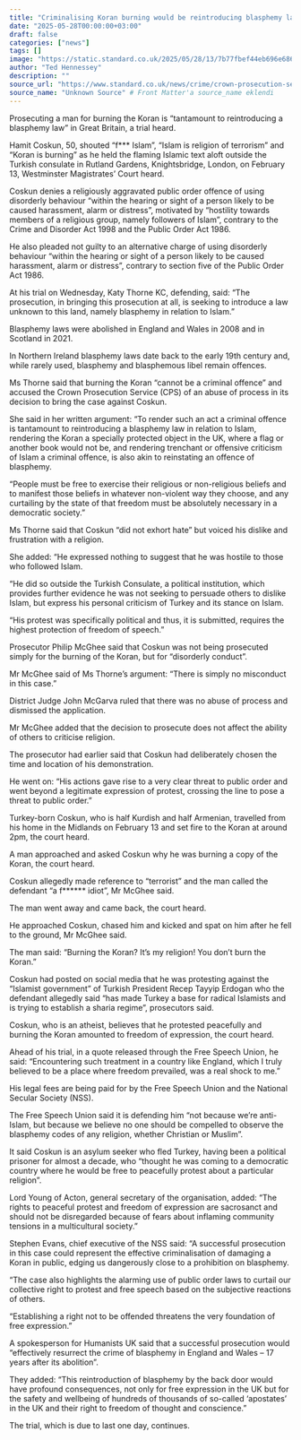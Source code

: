 ```yaml
---
title: "Criminalising Koran burning would be reintroducing blasphemy law, court told"
date: "2025-05-28T00:00:00+03:00"
draft: false
categories: ["news"]
tags: []
image: "https://static.standard.co.uk/2025/05/28/13/7b77fbef44eb696e6862c0be4a043cd2Y29udGVudHNlYXJjaGFwaSwxNzQ4NTIwNTcx-2.80410232.jpg?width=1200"
author: "Ted Hennessey"
description: ""
source_url: "https://www.standard.co.uk/news/crime/crown-prosecution-service-people-national-secular-society-great-britain-knightsbridge-b1230087.html"
source_name: "Unknown Source" # Front Matter'a source_name eklendi
---
```

Prosecuting a man for burning the Koran is “tantamount to reintroducing a blasphemy law” in Great Britain, a trial heard.

Hamit Coskun, 50, shouted “f*** Islam”, “Islam is religion of terrorism” and “Koran is burning” as he held the flaming Islamic text aloft outside the Turkish consulate in Rutland Gardens, Knightsbridge, London, on February 13, Westminster Magistrates’ Court heard.

Coskun denies a religiously aggravated public order offence of using disorderly behaviour “within the hearing or sight of a person likely to be caused harassment, alarm or distress”, motivated by “hostility towards members of a religious group, namely followers of Islam”, contrary to the Crime and Disorder Act 1998 and the Public Order Act 1986.

He also pleaded not guilty to an alternative charge of using disorderly behaviour “within the hearing or sight of a person likely to be caused harassment, alarm or distress”, contrary to section five of the Public Order Act 1986.

At his trial on Wednesday, Katy Thorne KC, defending, said: “The prosecution, in bringing this prosecution at all, is seeking to introduce a law unknown to this land, namely blasphemy in relation to Islam.”

Blasphemy laws were abolished in England and Wales in 2008 and in Scotland in 2021.

In Northern Ireland blasphemy laws date back to the early 19th century and, while rarely used, blasphemy and blasphemous libel remain offences.

Ms Thorne said that burning the Koran “cannot be a criminal offence” and accused the Crown Prosecution Service (CPS) of an abuse of process in its decision to bring the case against Coskun.

She said in her written argument: “To render such an act a criminal offence is tantamount to reintroducing a blasphemy law in relation to Islam, rendering the Koran a specially protected object in the UK, where a flag or another book would not be, and rendering trenchant or offensive criticism of Islam a criminal offence, is also akin to reinstating an offence of blasphemy.

“People must be free to exercise their religious or non-religious beliefs and to manifest those beliefs in whatever non-violent way they choose, and any curtailing by the state of that freedom must be absolutely necessary in a democratic society.”

Ms Thorne said that Coskun “did not exhort hate” but voiced his dislike and frustration with a religion.

She added: “He expressed nothing to suggest that he was hostile to those who followed Islam.

“He did so outside the Turkish Consulate, a political institution, which provides further evidence he was not seeking to persuade others to dislike Islam, but express his personal criticism of Turkey and its stance on Islam.

“His protest was specifically political and thus, it is submitted, requires the highest protection of freedom of speech.”

Prosecutor Philip McGhee said that Coskun was not being prosecuted simply for the burning of the Koran, but for “disorderly conduct”.

Mr McGhee said of Ms Thorne’s argument: “There is simply no misconduct in this case.”

District Judge John McGarva ruled that there was no abuse of process and dismissed the application.

Mr McGhee added that the decision to prosecute does not affect the ability of others to criticise religion.

The prosecutor had earlier said that Coskun had deliberately chosen the time and location of his demonstration.

He went on: “His actions gave rise to a very clear threat to public order and went beyond a legitimate expression of protest, crossing the line to pose a threat to public order.”

Turkey-born Coskun, who is half Kurdish and half Armenian, travelled from his home in the Midlands on February 13 and set fire to the Koran at around 2pm, the court heard.

A man approached and asked Coskun why he was burning a copy of the Koran, the court heard.

Coskun allegedly made reference to “terrorist” and the man called the defendant “a f****** idiot”, Mr McGhee said.

The man went away and came back, the court heard.

He approached Coskun, chased him and kicked and spat on him after he fell to the ground, Mr McGhee said.

The man said: “Burning the Koran? It’s my religion! You don’t burn the Koran.”

Coskun had posted on social media that he was protesting against the “Islamist government” of Turkish President Recep Tayyip Erdogan who the defendant allegedly said “has made Turkey a base for radical Islamists and is trying to establish a sharia regime”, prosecutors said.

Coskun, who is an atheist, believes that he protested peacefully and burning the Koran amounted to freedom of expression, the court heard.

Ahead of his trial, in a quote released through the Free Speech Union, he said: “Encountering such treatment in a country like England, which I truly believed to be a place where freedom prevailed, was a real shock to me.”

His legal fees are being paid for by the Free Speech Union and the National Secular Society (NSS).

The Free Speech Union said it is defending him “not because we’re anti-Islam, but because we believe no one should be compelled to observe the blasphemy codes of any religion, whether Christian or Muslim”.

It said Coskun is an asylum seeker who fled Turkey, having been a political prisoner for almost a decade, who “thought he was coming to a democratic country where he would be free to peacefully protest about a particular religion”.

Lord Young of Acton, general secretary of the organisation, added: “The rights to peaceful protest and freedom of expression are sacrosanct and should not be disregarded because of fears about inflaming community tensions in a multicultural society.”

Stephen Evans, chief executive of the NSS said: “A successful prosecution in this case could represent the effective criminalisation of damaging a Koran in public, edging us dangerously close to a prohibition on blasphemy.

“The case also highlights the alarming use of public order laws to curtail our collective right to protest and free speech based on the subjective reactions of others.

“Establishing a right not to be offended threatens the very foundation of free expression.”

A spokesperson for Humanists UK said that a successful prosecution would “effectively resurrect the crime of blasphemy in England and Wales – 17 years after its abolition”.

They added: “This reintroduction of blasphemy by the back door would have profound consequences, not only for free expression in the UK but for the safety and wellbeing of hundreds of thousands of so-called ‘apostates’ in the UK and their right to freedom of thought and conscience.”

The trial, which is due to last one day, continues.
